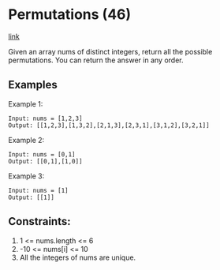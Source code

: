 # Permutations (46)

[link](https://leetcode.com/problems/permutations/description/)


Given an array nums of distinct integers, return all the possible permutations. You can return the answer in any order.

## Examples

Example 1:

```
Input: nums = [1,2,3]
Output: [[1,2,3],[1,3,2],[2,1,3],[2,3,1],[3,1,2],[3,2,1]]
```

Example 2:

```
Input: nums = [0,1]
Output: [[0,1],[1,0]]
```

Example 3:

```
Input: nums = [1]
Output: [[1]]
```

## Constraints:
1. 1 <= nums.length <= 6
2. -10 <= nums[i] <= 10
3. All the integers of nums are unique.